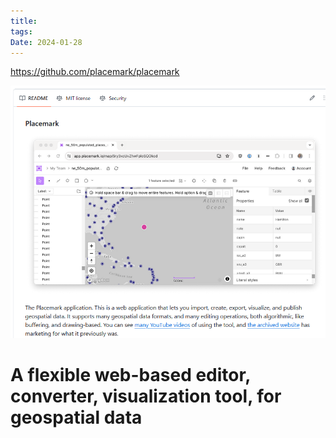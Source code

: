 ```yaml
---
title: 
tags: 
Date: 2024-01-28
---
```

https://github.com/placemark/placemark

![](../_asset/2024-01-28_placemarkEditor_image_1.png)

# A flexible web-based editor, converter, visualization tool, for geospatial data
